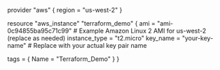 provider "aws" {
  region = "us-west-2"
}

resource "aws_instance" "terraform_demo" {
  ami           = "ami-0c94855ba95c71c99"  # Example Amazon Linux 2 AMI for us-west-2 (replace as needed)
  instance_type = "t2.micro"
  key_name      = "your-key-name"         # Replace with your actual key pair name

  tags = {
    Name = "Terraform_Demo"
  }
}
